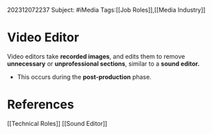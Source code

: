 202312072237
Subject: #iMedia 
Tags:[[Job Roles]],[[Media Industry]]

# Video Editor

Video editors take **recorded images**, and edits them to remove **unnecessary** or **unprofessional sections**, similar to a **sound editor.** 

- This occurs during the **post-production** phase.

# **References**

[[Technical Roles]]
[[Sound Editor]]